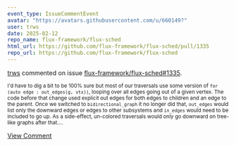 ```yaml
---
event_type: IssueCommentEvent
avatar: "https://avatars.githubusercontent.com/u/660149?"
user: trws
date: 2025-02-12
repo_name: flux-framework/flux-sched
html_url: https://github.com/flux-framework/flux-sched/pull/1335
repo_url: https://github.com/flux-framework/flux-sched
---
```


<a href='https://github.com/trws' target='_blank'>trws</a> commented on issue <a href='https://github.com/flux-framework/flux-sched/pull/1335' target='_blank'>flux-framework/flux-sched#1335</a>.

<small>I'd have to dig a bit to be 100% sure but most of our traversals use some version of `for (auto edge : out_edges(g, vtx))`, looping over all edges going out of a given vertex.  The code before that change used explicit out edges for both edges to children and an edge to the parent. Once we switched to `bidirectional_graph` it no longer did that, `out_edges` would list only the downward edges or edges to other subsystems and `in_edges` would need to be included to go up.  As a side-effect, un-colored traversals would only go downward on tree-like graphs after that....</small>

<a href='https://github.com/flux-framework/flux-sched/pull/1335' target='_blank'>View Comment</a>
